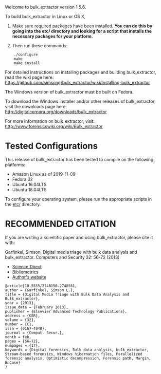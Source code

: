 Welcome to bulk_extractor version 1.5.6.

To build bulk_extractor in Linux or OS X,

1. Make sure required packages have been installed. **You can do this by going into the etc/ directory and looking for a script that installs the necessary packages for your platform.**

2. Then run these commands:
```
    ./configure
    make
    make install
```

For detailed instructions on installing packages and building bulk_extractor, read the wiki page here:
https://github.com/simsong/bulk_extractor/wiki/Installing-bulk_extractor

The Windows version of bulk_extractor must be built on Fedora.

To download the Windows installer and/or other releases of bulk_extractor, visit the downloads page here:
http://digitalcorpora.org/downloads/bulk_extractor

For more information on bulk_extractor, visit: http://www.forensicswiki.org/wiki/Bulk_extractor

Tested Configurations
=====================
This release of bulk_extractor has been tested to compile on the following platforms:
* Amazon Linux as of 2019-11-09
* Fedora 32
* Ubuntu 16.04LTS
* Ubuntu 18.04LTS

To configure your operating system, please run the appropriate scripts in the [etc/](/etc) directory.



RECOMMENDED CITATION
====================
If you are writing a scientific paper and using bulk_extractor, please cite it with:

Garfinkel, Simson, Digital media triage with bulk data analysis and bulk_extractor. Computers and Security 32: 56-72 (2013) 
* [Science Direct](https://www.sciencedirect.com/science/article/pii/S0167404812001472)
* [Bibliometrics](https://plu.mx/plum/a/?doi=10.1016/j.cose.2012.09.011&theme=plum-sciencedirect-theme&hideUsage=true)
* [Author's website](https://simson.net/clips/academic/2013.COSE.bulk_extractor.pdf)
```
@article{10.5555/2748150.2748581,
author = {Garfinkel, Simson L.},
title = {Digital Media Triage with Bulk Data Analysis and Bulk_extractor},
year = {2013},
issue_date = {February 2013},
publisher = {Elsevier Advanced Technology Publications},
address = {GBR},
volume = {32},
number = {C},
issn = {0167-4048},
journal = {Comput. Secur.},
month = feb,
pages = {56–72},
numpages = {17},
keywords = {Digital forensics, Bulk data analysis, bulk_extractor, Stream-based forensics, Windows hibernation files, Parallelized forensic analysis, Optimistic decompression, Forensic path, Margin, EnCase}
}
```




